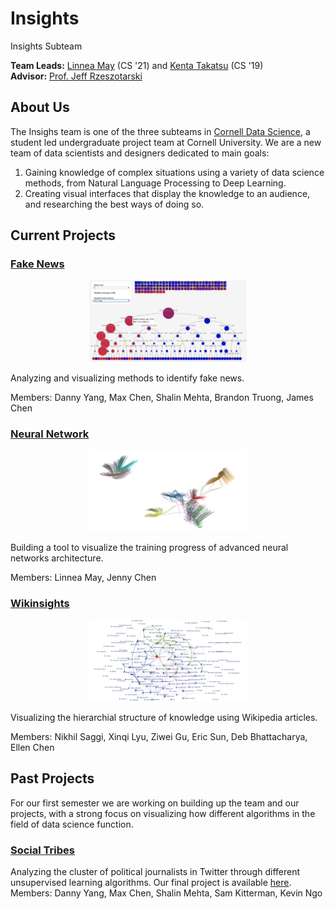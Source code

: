 # Insights
Insights Subteam

**Team Leads:** [Linnea May](https://github.com/linnealovespie) (CS '21) and [Kenta Takatsu](https://github.com/Kenta426) (CS '19)  
**Advisor:** [Prof. Jeff Rzeszotarski](https://jeffrz.com/)

## About Us
The Insighs team is one of the three subteams in [Cornell Data Science](cornelldata.science), a student led undergraduate project team at Cornell University. We are a  new team of data scientists and designers dedicated to main goals: 
1. Gaining knowledge of complex situations using a variety of data science methods, from Natural Language Processing to Deep Learning. 
2. Creating visual interfaces that display the knowledge to an audience, and researching the best ways of doing so. 

## Current Projects
### [**Fake News**](https://github.com/CornellDataScience/Insights-FakeNews)  
<p align="center">
  <img src="./tree.png" width="50%">
</p>
Analyzing and visualizing methods to identify fake news.  

Members: Danny Yang, Max Chen, Shalin Mehta, Brandon Truong, James Chen
 
### [**Neural Network**](https://github.com/CornellDataScience/insights-vizNNs)  
<p align="center">
  <img src="./nn.png" width="50%">
</p>
Building a tool to visualize the training progress of advanced neural networks architecture.     

Members: Linnea May, Jenny Chen
 
### [**Wikinsights**](https://github.com/CornellDataScience/Wikipedia)  
<p align="center">
  <img src="./wiki.png" width="50%">
</p>
Visualizing the hierarchial structure of knowledge using Wikipedia articles.    

Members: Nikhil Saggi, Xinqi Lyu, Ziwei Gu, Eric Sun, Deb Bhattacharya, Ellen Chen

## Past Projects
For our first semester we are working on building up the team and our projects, with a strong focus on visualizing how different algorithms in the field of data science function. 

### [**Social Tribes**](https://github.com/CornellDataScience/Social-Tribes)  
Analyzing the cluster of political journalists in Twitter through different unsupervised learning algorithms.
Our final project is available [here](http://www.unprofessionalperspective.com/posts/social-tribes.html).   
Members: Danny Yang, Max Chen, Shalin Mehta, Sam Kitterman, Kevin Ngo
  
